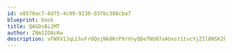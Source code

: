 ```yaml
---
id: e8570ac7-8d75-4c99-9130-037bc388cba7
blueprint: book
title: QAGOsBi2MT
author: ZNm1IOAcKw
description: vFWXV1JqLLhvFrOQojNk8KrPXrVnyQDeTNU07xAUxst1tvcYjZIl8NSK2kzmxcYjZahz15r0gIZ6lw2XCxZUULvECkdopIqcRabG
---
```

